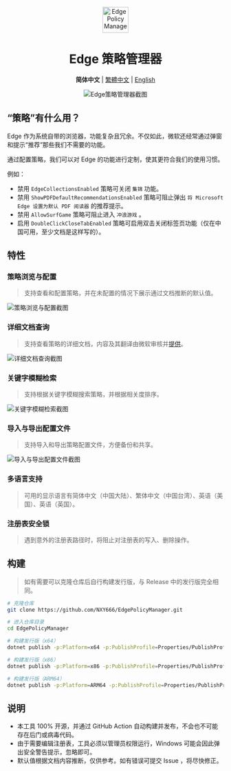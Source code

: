 <p align="center">
  <img src="https://s11.ax1x.com/2023/12/29/piLDqKO.png" alt="Edge Policy Manager" width="60px"/>
</p>
<h1 align="center">Edge 策略管理器</h1>
<p align="center">
    <b>简体中文</b> | <a href="README.zh-TW.md">繁體中文</a> | <a href="README.en-US.md">English</a>
</p>
<p align="center">
    <img alt="Edge策略管理器截图" src="https://s11.ax1x.com/2023/12/29/piL6mid.png"/>
</p>

## “策略”有什么用？

Edge 作为系统自带的浏览器，功能复杂且冗余。不仅如此，微软还经常通过弹窗和提示“推荐”那些我们不需要的功能。

通过配置策略，我们可以对 Edge 的功能进行定制，使其更符合我们的使用习惯。

例如：

* 禁用 `EdgeCollectionsEnabled` 策略可关闭 `集锦` 功能。
* 禁用 `ShowPDFDefaultRecommendationsEnabled` 策略可阻止弹出 `将 Microsoft Edge 设置为默认 PDF 阅读器` 的推荐提示。
* 禁用 `AllowSurfGame` 策略可阻止进入 `冲浪游戏` 。
* 启用 `DoubleClickCloseTabEnabled` 策略可启用双击关闭标签页功能（仅在中国可用，至少文档是这样写的）。

## 特性

### 策略浏览与配置

> 支持查看和配置策略，并在未配置的情况下展示通过文档推断的默认值。

![策略浏览与配置截图](https://s11.ax1x.com/2024/01/12/pFCo8e0.png)

### 详细文档查询

> 支持查看策略的详细文档，内容及其翻译由微软审核并[提供](https://www.microsoft.com/edge/business/download)。

![详细文档查询截图](https://s11.ax1x.com/2024/01/12/pFCoGwV.png)

### 关键字模糊检索

> 支持根据关键字模糊搜索策略，并根据相关度排序。

![关键字模糊检索截图](https://s11.ax1x.com/2024/01/12/pFColyn.png)

### 导入与导出配置文件

> 支持导入和导出策略配置文件，方便备份和共享。

![导入与导出配置文件截图](https://s11.ax1x.com/2024/01/12/pFCo1Lq.png)

### 多语言支持

> 可用的显示语言有简体中文（中国大陆）、繁体中文（中国台湾）、英语（美国）、英语（英国）。

### 注册表安全锁

> 遇到意外的注册表路径时，将阻止对注册表的写入、删除操作。

## 构建

> 如有需要可以克隆仓库后自行构建发行版，与 Release 中的发行版完全相同。

```bash
# 克隆仓库
git clone https://github.com/NXY666/EdgePolicyManager.git

# 进入仓库目录
cd EdgePolicyManager

# 构建发行版（x64）
dotnet publish -p:Platform=x64 -p:PublishProfile=Properties/PublishProfiles/win-x64.pubxml

# 构建发行版（x86）
dotnet publish -p:Platform=x86 -p:PublishProfile=Properties/PublishProfiles/win-x86.pubxml

# 构建发行版（ARM64）
dotnet publish -p:Platform=ARM64 -p:PublishProfile=Properties/PublishProfiles/win-arm64.pubxml
```

## 说明

* 本工具 100% 开源，并通过 GitHub Action 自动构建并发布，不会也不可能存在后门或病毒代码。
* 由于需要编辑注册表，工具必须以管理员权限运行，Windows 可能会因此弹出安全警告提示，忽略即可。
* 默认值根据文档内容推断，仅供参考。如有错误可提交 Issue ，将尽快修正。
